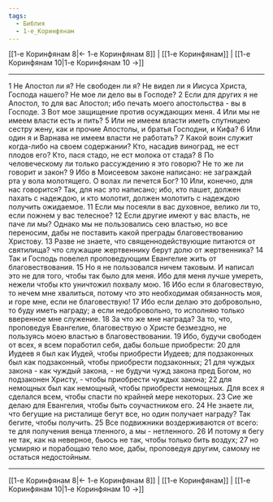 ```yaml
---
tags:
  - Библия
  - 1-е_Коринфянам
---
```

[[1-е Коринфянам 8|← 1-е Коринфянам 8]] | [[1-е Коринфянам]] | [[1-е Коринфянам 10|1-е Коринфянам 10 →]]

---
1 Не Апостол ли я? Не свободен ли я? Не видел ли я Иисуса Христа, Господа нашего? Не мое ли дело вы в Господе?
2 Если для других я не Апостол, то для вас Апостол; ибо печать моего апостольства - вы в Господе.
3 Вот мое защищение против осуждающих меня.
4 Или мы не имеем власти есть и пить?
5 Или не имеем власти иметь спутницею сестру жену, как и прочие Апостолы, и братья Господни, и Кифа?
6 Или один я и Варнава не имеем власти не работать?
7 Какой воин служит когда-либо на своем содержании? Кто, насадив виноград, не ест плодов его? Кто, пася стадо, не ест молока от стада?
8 По человеческому ли только рассуждению я это говорю? Не то же ли говорит и закон?
9 Ибо в Моисеевом законе написано: не заграждай рта у вола молотящего. О волах ли печется Бог?
10 Или, конечно, для нас говорится? Так, для нас это написано; ибо, кто пашет, должен пахать с надеждою, и кто молотит, должен молотить с надеждою получить ожидаемое.
11 Если мы посеяли в вас духовное, велико ли то, если пожнем у вас телесное?
12 Если другие имеют у вас власть, не паче ли мы? Однако мы не пользовались сею властью, но все переносим, дабы не поставить какой преграды благовествованию Христову.
13 Разве не знаете, что священнодействующие питаются от святилища? что служащие жертвеннику берут долю от жертвенника?
14 Так и Господь повелел проповедующим Евангелие жить от благовествования.
15 Но я не пользовался ничем таковым. И написал это не для того, чтобы так было для меня. Ибо для меня лучше умереть, нежели чтобы кто уничтожил похвалу мою.
16 Ибо если я благовествую, то нечем мне хвалиться, потому что это необходимая обязанность моя, и горе мне, если не благовествую!
17 Ибо если делаю это добровольно, то буду иметь награду; а если недобровольно, то исполняю только вверенное мне служение.
18 За что же мне награда? За то, что, проповедуя Евангелие, благовествую о Христе безмездно, не пользуясь моею властью в благовествовании.
19 Ибо, будучи свободен от всех, я всем поработил себя, дабы больше приобрести:
20 для Иудеев я был как Иудей, чтобы приобрести Иудеев; для подзаконных был как подзаконный, чтобы приобрести подзаконных;
21 для чуждых закона - как чуждый закона, - не будучи чужд закона пред Богом, но подзаконен Христу, - чтобы приобрести чуждых закона;
22 для немощных был как немощный, чтобы приобрести немощных. Для всех я сделался всем, чтобы спасти по крайней мере некоторых.
23 Сие же делаю для Евангелия, чтобы быть соучастником его.
24 Не знаете ли, что бегущие на ристалище бегут все, но один получает награду? Так бегите, чтобы получить.
25 Все подвижники воздерживаются от всего: те для получения венца тленного, а мы - нетленного.
26 И потому я бегу не так, как на неверное, бьюсь не так, чтобы только бить воздух;
27 но усмиряю и порабощаю тело мое, дабы, проповедуя другим, самому не остаться недостойным.

---
[[1-е Коринфянам 8|← 1-е Коринфянам 8]] | [[1-е Коринфянам]] | [[1-е Коринфянам 10|1-е Коринфянам 10 →]]